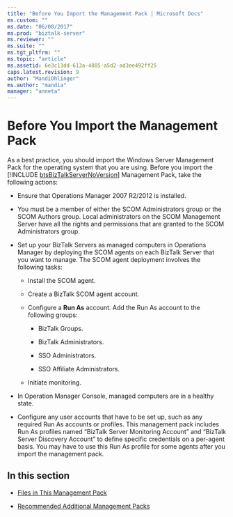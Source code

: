 ```yaml
---
title: "Before You Import the Management Pack | Microsoft Docs"
ms.custom: ""
ms.date: "06/08/2017"
ms.prod: "biztalk-server"
ms.reviewer: ""
ms.suite: ""
ms.tgt_pltfrm: ""
ms.topic: "article"
ms.assetid: 6e3c13dd-613a-4885-a5d2-ad3ee492ff25
caps.latest.revision: 9
author: "MandiOhlinger"
ms.author: "mandia"
manager: "anneta"
---
```

# Before You Import the Management Pack
As a best practice, you should import the Windows Server Management Pack for the operating system that you are using. Before you import the [!INCLUDE [btsBizTalkServerNoVersion](../includes/btsbiztalkservernoversion-md.md)] Management Pack, take the following actions:  
  
-   Ensure that Operations Manager 2007 R2/2012 is installed.  
  
-   You must be a member of either the SCOM Administrators group or the SCOM Authors group. Local administrators on the SCOM Management Server have all the rights and permissions that are granted to the SCOM Administrators group.  
  
-   Set up your BizTalk Servers as managed computers in Operations Manager by deploying the SCOM agents on each BizTalk Server that you want to manage. The SCOM agent deployment involves the following tasks:  
  
    -   Install the SCOM agent.  
  
    -   Create a BizTalk SCOM agent account.  
  
    -   Configure a **Run As** account. Add the Run As account to the following groups:  
  
        -   BizTalk Groups.  
  
        -   BizTalk Administrators.  
  
        -   SSO Administrators.  
  
        -   SSO Affiliate Administrators.  
  
    -   Initiate monitoring.  
  
-   In Operation Manager Console, managed computers are in a healthy state.  
  
-   Configure any user accounts that have to be set up, such as any required Run As accounts or profiles. This management pack includes Run As profiles named “BizTalk Server Monitoring Account” and “BizTalk Server Discovery Account” to define specific credentials on a per-agent basis. You may have to use this Run As profile for some agents after you import the management pack.  
  
## In this section  
  
-   [Files in This Management Pack](../technical-guides/files-in-this-management-pack.md)  
  
-   [Recommended Additional Management Packs](../technical-guides/recommended-additional-management-packs.md)